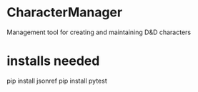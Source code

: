 # CharacterManager
Management tool for creating and maintaining D&amp;D characters

# installs needed
pip install jsonref
pip install pytest

